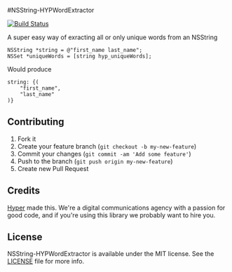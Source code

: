 #NSString-HYPWordExtractor

[![Build Status](https://img.shields.io/travis/hyperoslo/NSString-HYPWordExtractor.svg?style=flat)](https://travis-ci.org/hyperoslo/NSString-HYPWordExtractor)

A super easy way of exracting all or only unique words from an NSString

``` objc
NSString *string = @"first_name last_name";
NSSet *uniqueWords = [string hyp_uniqueWords];
```

Would produce

```
string: {(
    "first_name",
    "last_name"
)}
```

## Contributing

1. Fork it
2. Create your feature branch (`git checkout -b my-new-feature`)
3. Commit your changes (`git commit -am 'Add some feature'`)
4. Push to the branch (`git push origin my-new-feature`)
5. Create new Pull Request

## Credits

[Hyper](http://hyper.no) made this. We're a digital communications agency with a passion for good code,
and if you're using this library we probably want to hire you.

## License

NSString-HYPWordExtractor is available under the MIT license. See the [LICENSE](https://github.com/hyperoslo/NSString-HYPWordExtractor/raw/develop/LICENSE.md) file for more info.
